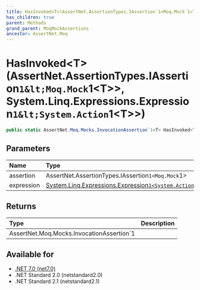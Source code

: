 ```yaml
---
title: HasInvoked<T>(AssertNet.AssertionTypes.IAssertion`1<Moq.Mock`1<T>>, System.Linq.Expressions.Expression`1<System.Action`1<T>>)
has_children: true
parent: Methods
grand_parent: MoqMockAssertions
ancestor: AssertNet.Moq
---
```

# HasInvoked&lt;T&gt;(AssertNet.AssertionTypes.IAssertion`1&lt;Moq.Mock`1&lt;T&gt;&gt;, System.Linq.Expressions.Expression`1&lt;System.Action`1&lt;T&gt;&gt;)

```csharp
public static AssertNet.Moq.Mocks.InvocationAssertion`1<T> HasInvoked<T>(AssertNet.AssertionTypes.IAssertion`1<Moq.Mock`1<T>> assertion, System.Linq.Expressions.Expression`1<System.Action`1<T>> expression);
```

## Parameters
| Name       | Type                                                                                                                                                              | Description |
|:-----------|:------------------------------------------------------------------------------------------------------------------------------------------------------------------|:------------|
| assertion  | AssertNet.AssertionTypes.IAssertion`1<Moq.Mock`1<T>>                                                                                                              |             |
| expression | [System.Linq.Expressions.Expression`1<System.Action`1<T>>](https://learn.microsoft.com/en-us/dotnet/api/system.linq.expressions.expression-1<system.action-1<t>>) |             |


## Returns
| Type                                         | Description |
|:---------------------------------------------|:------------|
| AssertNet.Moq.Mocks.InvocationAssertion`1<T> |             |

## Available for
- [.NET 7.0 (net7.0)](https://versionsof.net/core/7.0/)
- .NET Standard 2.0 (netstandard2.0)
- .NET Standard 2.1 (netstandard2.1)
